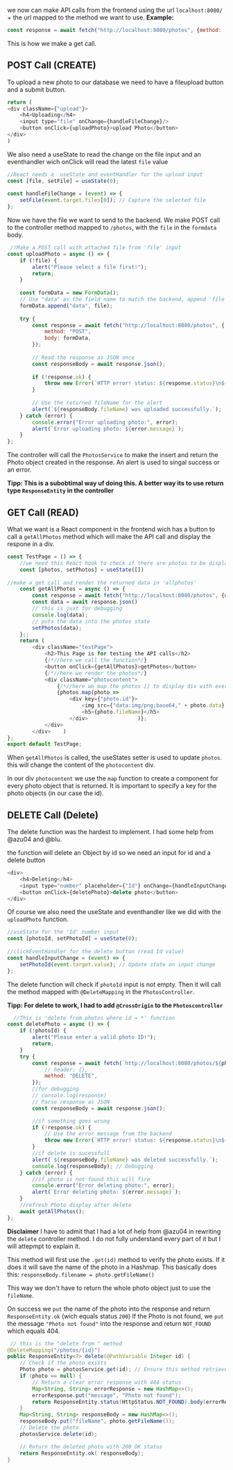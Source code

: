 we now can make API calls from the frontend using the url `localhost:8080/` + the url mapped to the method we want to use.
**Example:**
```javascript
const response = await fetch("http://localhost:8080/photos", {method: 'GET'})
```

This is how we make a get call.
## POST Call (CREATE)

To upload a new photo to our database we need to have a fileupload button and a submit button.

```javascript
return (
<div className={"upload"}>  
    <h4>Uploading</h4>  
    <input type="file" onChange={handleFileChange}/>  
    <button onClick={uploadPhoto}>upload Photo</button>  
</div>
)
```

We also need a useState to read the change on the file input and an eventhandler wich onClick will read the latest `file` value

```javascript
//React needs a  useState and eventHandler for the upload input  
const [file, setFile] = useState(0);  
  
const handleFileChange = (event) => {  
    setFile(event.target.files[0]); // Capture the selected file  
};
```

Now we have the file we want to send to the backend. We make  POST call to the controller method mapped to `/photos`, with the `file` in the `formdata` body.

```javascript
 //Make a POST call with attached file from 'file' input  
const uploadPhoto = async () => {  
    if (!file) {  
        alert("Please select a file first!");  
        return;  
    }  
  
    const formData = new FormData();  
    // Use "data" as the field name to match the backend, append 'file' from input  
    formData.append("data", file);  
  
    try {  
        const response = await fetch("http://localhost:8080/photos", {  
            method: "POST",  
            body: formData,  
        });  
  
        // Read the response as JSON once  
        const responseBody = await response.json();  
  
        if (!response.ok) {  
            throw new Error(`HTTP error! status: ${response.status}\n${responseBody.message || "Unknown error"}`);  
        }  
  
        // Use the returned fileName for the alert  
        alert(`${responseBody.fileName} was uploaded successfully.`);  
    } catch (error) {  
        console.error("Error uploading photo:", error);  
        alert(`Error uploading photo: ${error.message}`);  
    }  
};
```

The controller will call the `PhotosService` to make the insert and return the Photo object created in the response. An alert is used to singal success or an error.

**Tipp: This is a subobtimal way uf doing this. A better way its to use return type  `ResponseEntity` in the controller**


## GET Call (READ)

What we want is a React component in the frontend wich has a button to call a `getAllPhotos` method which will make the API call and display the respone in a div.

```javascript
const TestPage = () => {  
    //we need this React hook to check if there are photos to be displayed  
    const [photos, setPhotos] = useState([])  
  
//make a get call and render the returned data in 'allphotos'  
	const getAllPhotos = async () => {  
	    const response = await fetch("http://localhost:8080/photos", {method: 'GET'})  
	    const data = await response.json()  
	    // this is just for debugging  
	    console.log(data);  
	    // puts the data into the photos state  
	    setPhotos(data);  
	};;  
    return (  
        <div className="testPage">  
            <h2>This Page is for testing the API calls</h2>  
            {/*//here we call the function*/}  
            <button onClick={getAllPhotos}>getPhotos</button>  
            {/*//here we render the photos*/}  
            <div className="photocontent">  
                {/*//here we map the photos [] to display div with every photo objects name and img*/}  
                {photos.map(photo =>  
                    <div key={"photo.id"}>  
                        <img src={"data:img/png;base64," + photo.data} alt=""/>  
						<h5>{photo.fileName}</h5>
                    </div>                )};  
            </div>  
        </div>    )  
};  
export default TestPage;

```

When `getAllPhotos` is called, the useStates setter is used to update `photos`. this will change the content of the `photocontent` div.

In our div `photocontent` we use the `map` function to create a component for every photo object that is returned. It is important to specify a key for the photo objects (in our case the id).

## DELETE Call (Delete)

The delete function was the hardest to implement. I had some help from @azu04 and @blu.

the function will delete an  Object by id so we need an input for id and a delete button

```javascript
<div>  
    <h4>Deleting</h4>  
    <input type="number" placeholder={"Id"} onChange={handleInputChange}/>  
    <button onClick={deletePhoto}>delete photo</button>  
</div>
```

Of course we also need the useState and eventhandler like we did with the `uploadPhoto` function.

```javascript
//useState for the 'Id' number input  
const [photoId, setPhotoId] = useState(0);  
  
//clickEventHandler for the delete button (read Id value)  
const handleInputChange = (event) => {  
    setPhotoId(event.target.value); // Update state on input change  
};
```

The delete function will check if `photoId` input is not empty. Then it will call the method mapped with `@DeleteMapping` in the `PhotosController`.

**Tipp: For delete to work, I had to add `@CrossOrigin` to the `Photoscontroller`**

```javascript
  //This is 'delete from photos where id = *' function
const deletePhoto = async () => {
    if (!photoId) {
        alert("Please enter a valid photo ID!");
        return;
    }
    try {
        const response = await fetch(`http://localhost:8080/photos/${photoId}`, {
            // header: {},
            method: "DELETE",
        });
        //for debugging
        // console.log(response)
        // Parse response as JSON
        const responseBody = await response.json();

        //if something goes wrong
        if (!response.ok) {
            // Use the error message from the backend
            throw new Error(`HTTP error! status: ${response.status}\n${responseBody.message || "Unknown error"}`);
        }
        //if delete is sucessfull
        alert(`${responseBody.fileName} was deleted successfully.`);
        console.log(responseBody); // Debugging
    } catch (error) {
        //if photo is not found this will fire
        console.error("Error deleting photo:", error);
        alert(`Error deleting photo: ${error.message}`);
    }
    //refresh Photo display after delete
    await getAllPhotos();
};
```

**Disclaimer**
I have to admit that I had a lot of help from @azu04 in rewriting the `delete` controller method. I do not fully understand every part of it but I will attepmpt to explain it.

This method will first use the `.get(id)` method to verify the photo exists. If it does it will save the name of the photo in a Hashmap. 
This basically does this:
`responseBody.filename = photo.getFileName()`

This way we don't have to return the whole photo object just to use the `fileName`.

On success we `put` the name of the photo into the response and return 
`ResponseEntity.ok` (wich equals status `200`)
If the Photo is not found, we `put` the message `"Photo not found"` into the response and return `NOT_FOUND` which equals 404.

````Java
 // this is the "delete from " method
@DeleteMapping("/photos/{id}")
public ResponseEntity<?> delete(@PathVariable Integer id) {
    // Check if the photo exists
    Photo photo = photosService.get(id); // Ensure this method retrieves the photo
    if (photo == null) {
        // Return a clear error response with 404 status
        Map<String, String> errorResponse = new HashMap<>();
        errorResponse.put("message", "Photo not found");
        return ResponseEntity.status(HttpStatus.NOT_FOUND).body(errorResponse);
    }
    Map<String, String> responseBody = new HashMap<>();
    responseBody.put("fileName", photo.getFileName());
    // Delete the photo
    photosService.delete(id);

    // Return the deleted photo with 200 OK status
    return ResponseEntity.ok( responseBody);
}
````




